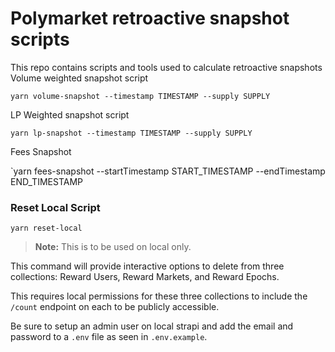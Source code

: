 # Polymarket retroactive snapshot scripts

This repo contains scripts and tools used to calculate retroactive snapshots
Volume weighted snapshot script

`yarn volume-snapshot --timestamp TIMESTAMP --supply SUPPLY`

LP Weighted snapshot script

`yarn lp-snapshot --timestamp TIMESTAMP --supply SUPPLY`


Fees Snapshot

`yarn fees-snapshot --startTimestamp START_TIMESTAMP --endTimestamp END_TIMESTAMP

### Reset Local Script

`yarn reset-local`
> **Note:** This is to be used on local only.

This command will provide interactive options to delete from three collections: Reward Users, Reward Markets, and Reward Epochs.

This requires local permissions for these three collections to include the `/count` endpoint on each to be publicly accessible.

Be sure to setup an admin user on local strapi and add the email and password to a `.env` file as seen in `.env.example`.

